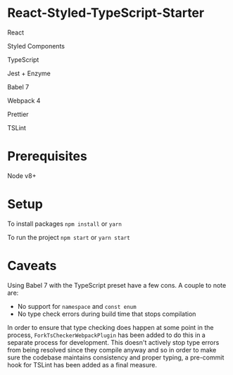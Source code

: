 # React-Styled-TypeScript-Starter
React

Styled Components

TypeScript

Jest + Enzyme

Babel 7

Webpack 4

Prettier

TSLint


# Prerequisites
Node v8+

# Setup
To install packages `npm install` or `yarn`

To run the project `npm start` or `yarn start`

# Caveats

Using Babel 7 with the TypeScript preset have a few cons. A couple to note are:
- No support for `namespace` and `const enum`
- No type check errors during build time that stops compilation

In order to ensure that type checking does happen at some point in the process, `ForkTsCheckerWebpackPlugin` has been added to do this in a separate process for development. This doesn't actively stop type errors from being resolved since they compile anyway and so in order to make sure the codebase maintains consistency and proper typing, a pre-commit hook for TSLint has been added as a final measure.
